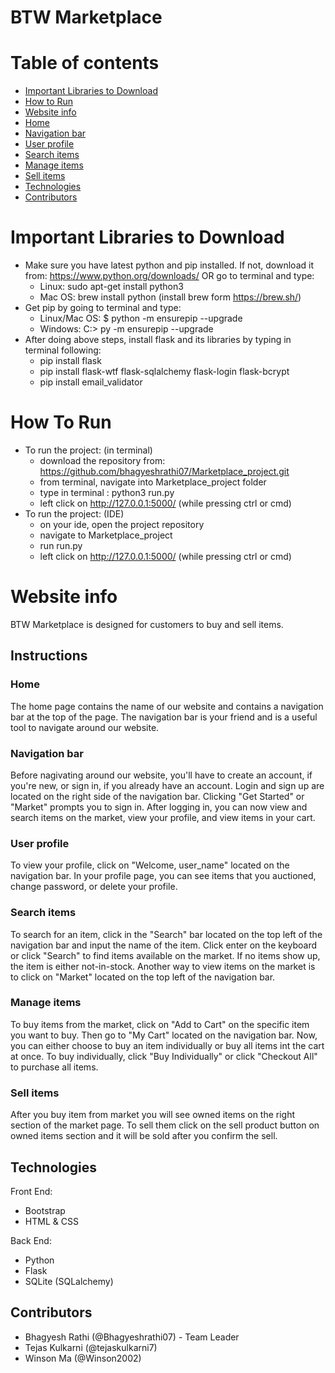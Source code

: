 # BTW Marketplace

# Table of contents
* [Important Libraries to Download](#important-libraries-to-download)
* [How to Run](#how-to-run)
* [Website info](#website-info)
* [Home](#home)
* [Navigation bar](#navigation-bar)
* [User profile](#user-profile)
* [Search items](#search-items)
* [Manage items](#manage-items)
* [Sell items](#sell-items)
* [Technologies](#technologies)
* [Contributors](#contributors)


# Important Libraries to Download
* Make sure you have latest python and pip installed. If not, download it from: https://www.python.org/downloads/ OR go to terminal and type:
    * Linux: sudo apt-get install python3
    * Mac OS: brew install python (install brew form https://brew.sh/)
* Get pip by going to terminal and type: 
    * Linux/Mac OS: $ python -m ensurepip --upgrade
    * Windows: C:> py -m ensurepip --upgrade
* After doing above steps, install flask and its libraries by typing in terminal following:
    * pip install flask
    * pip install flask-wtf flask-sqlalchemy flask-login flask-bcrypt
    * pip install email_validator


# How To Run
* To run the project: (in terminal)
    * download the repository from: https://github.com/bhagyeshrathi07/Marketplace_project.git
    * from terminal, navigate into Marketplace_project folder 
    * type in terminal : python3 run.py
    * left click on http://127.0.0.1:5000/ (while pressing ctrl or cmd)
* To run the project: (IDE)
    * on your ide, open the project repository 
    * navigate to Marketplace_project
    * run run.py
    * left click on http://127.0.0.1:5000/ (while pressing ctrl or cmd)


# Website info
BTW Marketplace is designed for customers to buy and sell items.


## Instructions


### Home
The home page contains the name of our website and contains a navigation bar at the top of the page. The navigation bar is your friend 
and is a useful tool to navigate around our website.


### Navigation bar
Before nagivating around our website, you'll have to create an account, if you're new, or sign in, if you already have an account. 
Login and sign up are located on the right side of the navigation bar. Clicking "Get Started" or "Market" prompts you to sign in. 
After logging in, you can now view and search items on the market, view your profile, and view items in your cart.


### User profile
To view your profile, click on "Welcome, user_name" located on the navigation bar. In your profile page, you can see items that you auctioned, 
change password, or delete your profile.


### Search items
To search for an item, click in the "Search" bar located on the top left of the navigation bar and input the name of the item. 
Click enter on the keyboard or click "Search" to find items available on the market. If no items show up, the item is either not-in-stock. 
Another way to view items on the market is to click on "Market" located on the top left of the navigation bar.


### Manage items
To buy items from the market, click on "Add to Cart" on the specific item you want to buy. Then go to "My Cart" located on the navigation bar. 
Now, you can either choose to buy an item individually or buy all items int the cart at once. To buy individually, click "Buy Individually" 
or click "Checkout All" to purchase all items.


### Sell items
After you buy item from market you will see owned items on the right section of the market page. To sell them click on the sell product 
button on owned items section and it will be sold after you confirm the sell.


## Technologies
Front End:
* Bootstrap
* HTML & CSS

Back End:
* Python
* Flask
* SQLite (SQLalchemy)


## Contributors
- Bhagyesh Rathi (@Bhagyeshrathi07) - Team Leader
- Tejas Kulkarni (@tejaskulkarni7)
- Winson Ma (@Winson2002)
